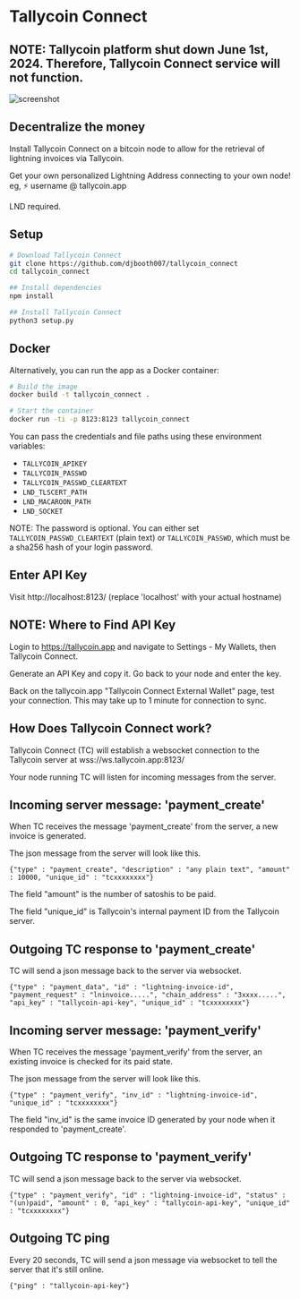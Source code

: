 # Tallycoin Connect

## NOTE: Tallycoin platform shut down June 1st, 2024. Therefore, Tallycoin Connect service will not function.

![screenshot](https://tallycoin.app/img/tallycoin_connect_screenshot.jpg)

## Decentralize the money

Install Tallycoin Connect on a bitcoin node to allow for the retrieval of lightning invoices via Tallycoin. 

Get your own personalized Lightning Address connecting to your own node! eg, ⚡️ username @ tallycoin.app

LND required.

## Setup

```sh
# Download Tallycoin Connect
git clone https://github.com/djbooth007/tallycoin_connect
cd tallycoin_connect

## Install dependencies
npm install

## Install Tallycoin Connect
python3 setup.py
```

## Docker

Alternatively, you can run the app as a Docker container:

```sh
# Build the image
docker build -t tallycoin_connect .

# Start the container
docker run -ti -p 8123:8123 tallycoin_connect
```

You can pass the credentials and file paths using these environment variables:

- `TALLYCOIN_APIKEY`
- `TALLYCOIN_PASSWD`
- `TALLYCOIN_PASSWD_CLEARTEXT`
- `LND_TLSCERT_PATH`
- `LND_MACAROON_PATH`
- `LND_SOCKET`

NOTE: The password is optional.
You can either set `TALLYCOIN_PASSWD_CLEARTEXT` (plain text) or `TALLYCOIN_PASSWD`, which must be a sha256 hash of your login password.

## Enter API Key

Visit http://localhost:8123/ (replace 'localhost' with your actual hostname)

## NOTE: Where to Find API Key

Login to https://tallycoin.app and navigate to Settings - My Wallets, then Tallycoin Connect.

Generate an API Key and copy it. Go back to your node and enter the key.

Back on the tallycoin.app "Tallycoin Connect External Wallet" page, test your connection. This may take up to 1 minute for connection to sync.

## How Does Tallycoin Connect work?

Tallycoin Connect (TC) will establish a websocket connection to the Tallycoin server at wss://ws.tallycoin.app:8123/

Your node running TC will listen for incoming messages from the server.

## Incoming server message: 'payment_create'

When TC receives the message 'payment_create' from the server, a new invoice is generated.

The json message from the server will look like this.

`{"type" : "payment_create", "description" : "any plain text", "amount" : 10000, "unique_id" : "tcxxxxxxxx"}`

The field "amount" is the number of satoshis to be paid.

The field "unique_id" is Tallycoin's internal payment ID from the Tallycoin server.

## Outgoing TC response to 'payment_create'

TC will send a json message back to the server via websocket.

`{"type" : "payment_data", "id" : "lightning-invoice-id", "payment_request" : "lninvoice.....", "chain_address" : "3xxxx.....", "api_key" : "tallycoin-api-key", "unique_id" : "tcxxxxxxxx"}`

## Incoming server message: 'payment_verify'

When TC receives the message 'payment_verify' from the server, an existing invoice is checked for its paid state.

The json message from the server will look like this.

`{"type" : "payment_verify", "inv_id" : "lightning-invoice-id", "unique_id" : "tcxxxxxxxx"}`

The field "inv_id" is the same invoice ID generated by your node when it responded to 'payment_create'. 

## Outgoing TC response to 'payment_verify'

TC will send a json message back to the server via websocket.

`{"type" : "payment_verify", "id" : "lightning-invoice-id", "status" : "(un)paid", "amount" : 0, "api_key" : "tallycoin-api-key", "unique_id" : "tcxxxxxxxx"}`

## Outgoing TC ping

Every 20 seconds, TC will send a json message via websocket to tell the server that it's still online.

`{"ping" : "tallycoin-api-key"}`
